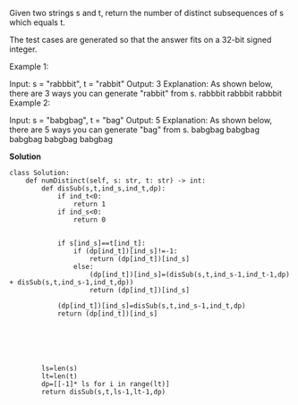 Given two strings s and t, return the number of distinct subsequences of s which equals t.

The test cases are generated so that the answer fits on a 32-bit signed integer.

 

Example 1:

Input: s = "rabbbit", t = "rabbit"
Output: 3
Explanation:
As shown below, there are 3 ways you can generate "rabbit" from s.
rabbbit
rabbbit
rabbbit
Example 2:

Input: s = "babgbag", t = "bag"
Output: 5
Explanation:
As shown below, there are 5 ways you can generate "bag" from s.
babgbag
babgbag
babgbag
babgbag
babgbag

**Solution**
```
class Solution:
    def numDistinct(self, s: str, t: str) -> int:
        def disSub(s,t,ind_s,ind_t,dp):
            if ind_t<0:
                return 1
            if ind_s<0:
                return 0


            if s[ind_s]==t[ind_t]:
                if (dp[ind_t])[ind_s]!=-1:
                    return (dp[ind_t])[ind_s]
                else:
                    (dp[ind_t])[ind_s]=(disSub(s,t,ind_s-1,ind_t-1,dp) + disSub(s,t,ind_s-1,ind_t,dp))
                    return (dp[ind_t])[ind_s]

            (dp[ind_t])[ind_s]=disSub(s,t,ind_s-1,ind_t,dp)
            return (dp[ind_t])[ind_s]






        ls=len(s)
        lt=len(t)
        dp=[[-1]* ls for i in range(lt)]
        return disSub(s,t,ls-1,lt-1,dp)
```
